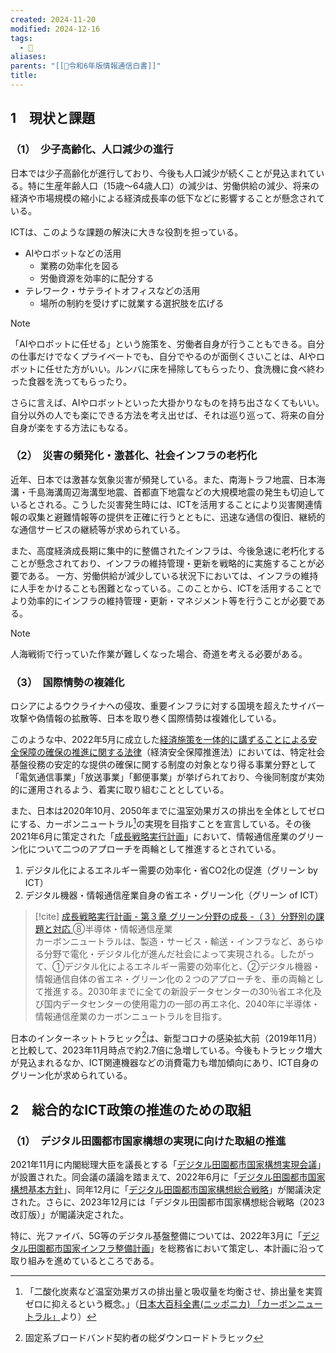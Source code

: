 ```yaml
---
created: 2024-11-20
modified: 2024-12-16
tags:
  - 📑
aliases: 
parents: "[[📑令和6年版情報通信白書]]"
title: 
---
```

## 1　現状と課題
### （1）　少子高齢化、人口減少の進行
日本では少子高齢化が進行しており、今後も人口減少が続くことが見込まれている。特に生産年齢人口（15歳〜64歳人口）の減少は、労働供給の減少、将来の経済や市場規模の縮小による経済成長率の低下などに影響することが懸念されている。

ICTは、このような課題の解決に大きな役割を担っている。
- AIやロボットなどの活用
	- 業務の効率化を図る
	- 労働資源を効率的に配分する
- テレワーク・サテライトオフィスなどの活用
	- 場所の制約を受けずに就業する選択肢を広げる

>[!note]
>「AIやロボットに任せる」という施策を、労働者自身が行うこともできる。自分の仕事だけでなくプライベートでも、自分でやるのが面倒くさいことは、AIやロボットに任せた方がいい。ルンバに床を掃除してもらったり、食洗機に食べ終わった食器を洗ってもらったり。
>
>さらに言えば、AIやロボットといった大掛かりなものを持ち出さなくてもいい。自分以外の人でも楽にできる方法を考え出せば、それは巡り巡って、将来の自分自身が楽をする方法にもなる。

### （2）　災害の頻発化・激甚化、社会インフラの老朽化
近年、日本では激甚な気象災害が頻発している。また、南海トラフ地震、日本海溝・千島海溝周辺海溝型地震、首都直下地震などの大規模地震の発生も切迫しているとされる。こうした災害発生時には、ICTを活用することにより災害関連情報の収集と避難情報等の提供を正確に行うとともに、迅速な通信の復旧、継続的な通信サービスの継続等が求められている。

また、高度経済成長期に集中的に整備されたインフラは、今後急速に老朽化することが懸念されており、インフラの維持管理・更新を戦略的に実施することが必要である。
一方、労働供給が減少している状況下においては、インフラの維持に人手をかけることも困難となっている。このことから、ICTを活用することでより効率的にインフラの維持管理・更新・マネジメント等を行うことが必要である。

>[!note]
>人海戦術で行っていた作業が難しくなった場合、奇道を考える必要がある。

### （3）　国際情勢の複雑化
ロシアによるウクライナへの侵攻、重要インフラに対する国境を超えたサイバー攻撃や偽情報の拡散等、日本を取り巻く国際情勢は複雑化している。

このような中、2022年5月に成立した[経済施策を一体的に講ずることによる安全保障の確保の推進に関する法律](https://laws.e-gov.go.jp/law/504AC0000000043)（経済安全保障推進法）においては、特定社会基盤役務の安定的な提供の確保に関する制度の対象となり得る事業分野として「電気通信事業」「放送事業」「郵便事業」が挙げられており、今後同制度が実効的に運用されるよう、着実に取り組むこととしている。

また、日本は2020年10月、2050年までに温室効果ガスの排出を全体としてゼロにする、カーボンニュートラル[^carbon-neutral]の実現を目指すことを宣言している。その後2021年6月に策定された「[成長戦略実行計画](https://www.cas.go.jp/jp/seisaku/seicho/pdf/ap2021.pdf)」において、情報通信産業のグリーン化について二つのアプローチを両輪として推進するとされている。
1. デジタル化によるエネルギー需要の効率化・省CO2化の促進（グリーン by ICT）
2. デジタル機器・情報通信産業自身の省エネ・グリーン化（グリーン of ICT）

[^carbon-neutral]: 「二酸化炭素など温室効果ガスの排出量と吸収量を均衡させ、排出量を実質ゼロに抑えるという概念。」（[日本大百科全書(ニッポニカ) 「カーボンニュートラル」](https://kotobank.jp/word/%E3%81%8B%E3%83%BC%E3%81%BC%E3%82%93%E3%81%AB%E3%82%86%E3%83%BC%E3%81%A8%E3%82%89%E3%82%8B-3148383)より）

>[!cite] [成長戦略実行計画 - 第３章 グリーン分野の成長 -（３）分野別の課題と対応 ](https://www.cas.go.jp/jp/seisaku/seicho/pdf/ap2021.pdf)
>⑧半導体・情報通信産業  
>カーボンニュートラルは、製造・サービス・輸送・インフラなど、あらゆる分野で電化・デジタル化が進んだ社会によって実現される。したがって、①デジタル化によるエネルギー需要の効率化と、②デジタル機器・情報通信自体の省エネ・グリーン化の２つのアプローチを、車の両輪として推進する。2030年までに全ての新設データセンターの30％省エネ化及び国内データセンターの使用電力の一部の再エネ化、2040年に半導体・情報通信産業のカーボンニュートラルを目指す。

日本のインターネットトラヒック[^internet-traffic]は、新型コロナの感染拡大前（2019年11月）と比較して、2023年11月時点で約2.7倍に急増している。今後もトラヒック増大が見込まれるなか、ICT関連機器などの消費電力も増加傾向にあり、ICT自身のグリーン化が求められている。

[^internet-traffic]: 固定系ブロードバンド契約者の総ダウンロードトラヒック

## 2　総合的なICT政策の推進のための取組
### （1）　デジタル田園都市国家構想の実現に向けた取組の推進
2021年11月に内閣総理大臣を議長とする「[デジタル田園都市国家構想実現会議](https://www.cas.go.jp/jp/seisaku/digital_denen/index.html)」が設置された。同会議の議論を踏まえて、2022年6月に「[デジタル田園都市国家構想基本方針](https://www.cas.go.jp/jp/seisaku/digital_denen/pdf/20220607_honbun.pdf)」、同年12月に「[デジタル田園都市国家構想総合戦略](https://www.cas.go.jp/jp/seisaku/digitaldenen/sougousenryaku/index.html)」が閣議決定された。さらに、2023年12月には「デジタル田園都市国家構想総合戦略（2023改訂版）」が閣議決定された。

特に、光ファイバ、5G等のデジタル基盤整備については、2022年3月に「[デジタル田園都市国家インフラ整備計画](https://www.soumu.go.jp/main_content/000877891.pdf)」を総務省において策定し、本計画に沿って取り組みを進めているところである。